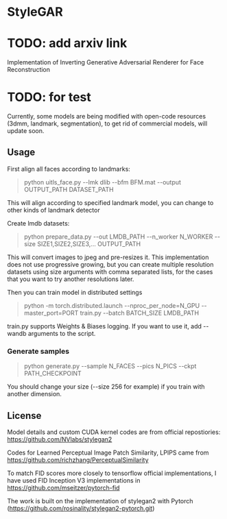 # StyleGAR
# TODO: add arxiv link
Implementation of Inverting Generative Adversarial Renderer for Face Reconstruction 

# TODO: for test
Currently, some models are being modified with open-code resources (3dmm, landmark, segmentation), to get rid of commercial models, will update soon.

## Usage
First align all faces according to landmarks:

> python uitls_face.py --lmk dlib --bfm BFM.mat --output OUTPUT_PATH DATASET_PATH

This will align according to specified landmark model, you can change to other kinds of landmark detector

Create lmdb datasets:

> python prepare_data.py --out LMDB_PATH --n_worker N_WORKER --size SIZE1,SIZE2,SIZE3,... OUTPUT_PATH

This will convert images to jpeg and pre-resizes it. This implementation does not use progressive growing, but you can create multiple resolution datasets using size arguments with comma separated lists, for the cases that you want to try another resolutions later.

Then you can train model in distributed settings

> python -m torch.distributed.launch --nproc_per_node=N_GPU --master_port=PORT train.py --batch BATCH_SIZE LMDB_PATH

train.py supports Weights & Biases logging. If you want to use it, add --wandb arguments to the script.

### Generate samples

> python generate.py --sample N_FACES --pics N_PICS --ckpt PATH_CHECKPOINT

You should change your size (--size 256 for example) if you train with another dimension.

## License

Model details and custom CUDA kernel codes are from official repostiories: https://github.com/NVlabs/stylegan2

Codes for Learned Perceptual Image Patch Similarity, LPIPS came from https://github.com/richzhang/PerceptualSimilarity

To match FID scores more closely to tensorflow official implementations, I have used FID Inception V3 implementations in https://github.com/mseitzer/pytorch-fid

The work is built on the implementation of stylegan2 with Pytorch (https://github.com/rosinality/stylegan2-pytorch.git)
